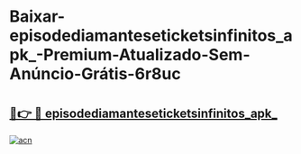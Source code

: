 # Baixar-episodediamanteseticketsinfinitos_apk_-Premium-Atualizado-Sem-Anúncio-Grátis-6r8uc

# <h2><a href="https://7ms2qn.esa.edu.pl?src=episodediamanteseticketsinfinitos_apk_&ref=6r8uc">🔗👉 🔴 episodediamanteseticketsinfinitos_apk_</a></h2>

[![acn](https://github.com/user-attachments/assets/0f9c940e-d8b0-45ae-aac7-cd30a18b3e1c)](https://7ms2qn.esa.edu.pl?src=episodediamanteseticketsinfinitos_apk_&ref=6r8uc)

